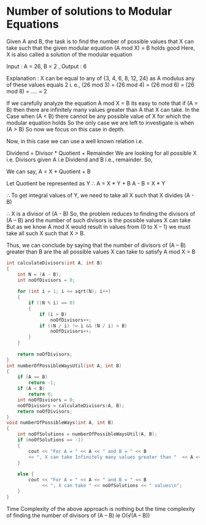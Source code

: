 # Number of solutions to Modular Equations

Given A and B, the task is to find the number of possible values that X
can take such that the given modular equation (A mod X) = B holds good
Here, X is also called a solution of the modular equation

Input : A = 26, B = 2 , Output : 6
    
Explanation : 
X can be equal to any of {3, 4, 6, 8, 12, 24} as A modulus any of these values
equals 2 i. e., (26 mod 3) = (26 mod 4) 
= (26 mod 6) = (26 mod 8) = .... = 2 


If we carefully analyze the equation A mod X = B its easy to note that if (A = B) 
then there are infinitely many values greater than A that X can take. In the Case when (A < B)
there cannot be any possible value of X for which the modular equation holds
So the only case we are left to investigate is when (A > B)
So now we focus on this case in depth.



Now, in this case we can use a well known relation i.e.

Dividend = Divisor * Quotient + Remainder
We are looking for all possible X i.e. Divisors given A i.e Dividend and B i.e., remainder. So,

We can say,
A = X * Quotient + B

Let Quotient be represented as Y
∴ A = X * Y + B
A - B = X * Y

∴ To get integral values of Y, 
we need to take all X such that X divides (A - B)

∴ X is a divisor of (A - B)
So, the problem reduces to finding the divisors of (A – B) and the number of such divisors is the possible values X can take
But as we know A mod X would result in values from (0 to X – 1) we must take all such X such that X > B.

Thus, we can conclude by saying that the number of divisors of (A – B) greater than B
are the all possible values X can take to satisfy A mod X = B
```cpp
int calculateDivisors(int A, int B) 
{ 
    int N = (A - B); 
    int noOfDivisors = 0; 
  
    for (int i = 1; i <= sqrt(N); i++) 
    { 
        if ((N % i) == 0) 
        { 
            if (i > B) 
                noOfDivisors++; 
            if ((N / i) != i && (N / i) > B) 
                noOfDivisors++; 
        } 
    } 
  
    return noOfDivisors; 
} 
int numberOfPossibleWaysUtil(int A, int B) 
{ 
    if (A == B) 
        return -1; 
    if (A < B) 
        return 0; 
    int noOfDivisors = 0; 
    noOfDivisors = calculateDivisors(A, B); 
    return noOfDivisors; 
} 
void numberOfPossibleWays(int A, int B) 
{ 
    int noOfSolutions = numberOfPossibleWaysUtil(A, B); 
    if (noOfSolutions == -1) 
    { 
        cout << "For A = " << A << " and B = " << B 
        << ", X can take Infinitely many values greater than "  << A << "\n"; 
    } 
  
    else { 
        cout << "For A = " << A << " and B = " << B 
             << ", X can take " << noOfSolutions << " values\n"; 
    } 
} 
```
Time Complexity of the above approach is nothing but the time complexity of finding the number of divisors of (A – B) ie O(√(A – B))

